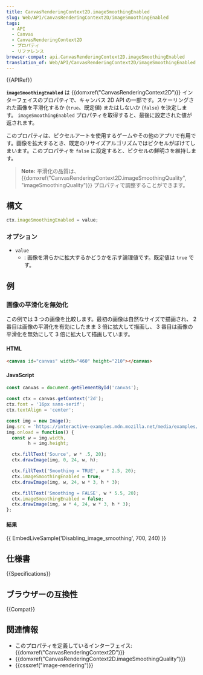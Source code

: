 ```yaml
---
title: CanvasRenderingContext2D.imageSmoothingEnabled
slug: Web/API/CanvasRenderingContext2D/imageSmoothingEnabled
tags:
  - API
  - Canvas
  - CanvasRenderingContext2D
  - プロパティ
  - リファレンス
browser-compat: api.CanvasRenderingContext2D.imageSmoothingEnabled
translation_of: Web/API/CanvasRenderingContext2D/imageSmoothingEnabled
---
```

{{APIRef}}

**`imageSmoothingEnabled`** は {{domxref("CanvasRenderingContext2D")}} インターフェイスのプロパティで、キャンバス 2D API の一部です。スケーリングされた画像を平滑化するか (`true`、既定値) またはしないか (`false`) を決定します。 `imageSmoothingEnabled` プロパティを取得すると、最後に設定された値が返されます。

このプロパティは、ピクセルアートを使用するゲームやその他のアプリで有用です。画像を拡大するとき、既定のリサイズアルゴリズムではピクセルがぼけてしまいます。このプロパティを `false` に設定すると、ピクセルの鮮明さを維持します。

> **Note:** 平滑化の品質は、  {{domxref("CanvasRenderingContext2D.imageSmoothingQuality", "imageSmoothingQuality")}} プロパティで調整することができます。

## 構文

```js
ctx.imageSmoothingEnabled = value;
```

### オプション

- `value`
  - : 画像を滑らかに拡大するかどうかを示す論理値です。既定値は `true` です。

## 例

### 画像の平滑化を無効化

この例では 3 つの画像を比較します。最初の画像は自然なサイズで描画され、 2 番目は画像の平滑化を有効にしたまま 3 倍に拡大して描画し、 3 番目は画像の平滑化を無効にして 3 倍に拡大して描画しています。

#### HTML

```html
<canvas id="canvas" width="460" height="210"></canvas>
```

#### JavaScript

```js
const canvas = document.getElementById('canvas');

const ctx = canvas.getContext('2d');
ctx.font = '16px sans-serif';
ctx.textAlign = 'center';

const img = new Image();
img.src = 'https://interactive-examples.mdn.mozilla.net/media/examples/star.png';
img.onload = function() {
  const w = img.width,
        h = img.height;

  ctx.fillText('Source', w * .5, 20);
  ctx.drawImage(img, 0, 24, w, h);

  ctx.fillText('Smoothing = TRUE', w * 2.5, 20);
  ctx.imageSmoothingEnabled = true;
  ctx.drawImage(img, w, 24, w * 3, h * 3);

  ctx.fillText('Smoothing = FALSE', w * 5.5, 20);
  ctx.imageSmoothingEnabled = false;
  ctx.drawImage(img, w * 4, 24, w * 3, h * 3);
};
```

#### 結果

{{ EmbedLiveSample('Disabling_image_smoothing', 700, 240) }}

## 仕様書

{{Specifications}}

## ブラウザーの互換性

{{Compat}}

## 関連情報

- このプロパティを定義しているインターフェイス: {{domxref("CanvasRenderingContext2D")}}
- {{domxref("CanvasRenderingContext2D.imageSmoothingQuality")}}
- {{cssxref("image-rendering")}}

